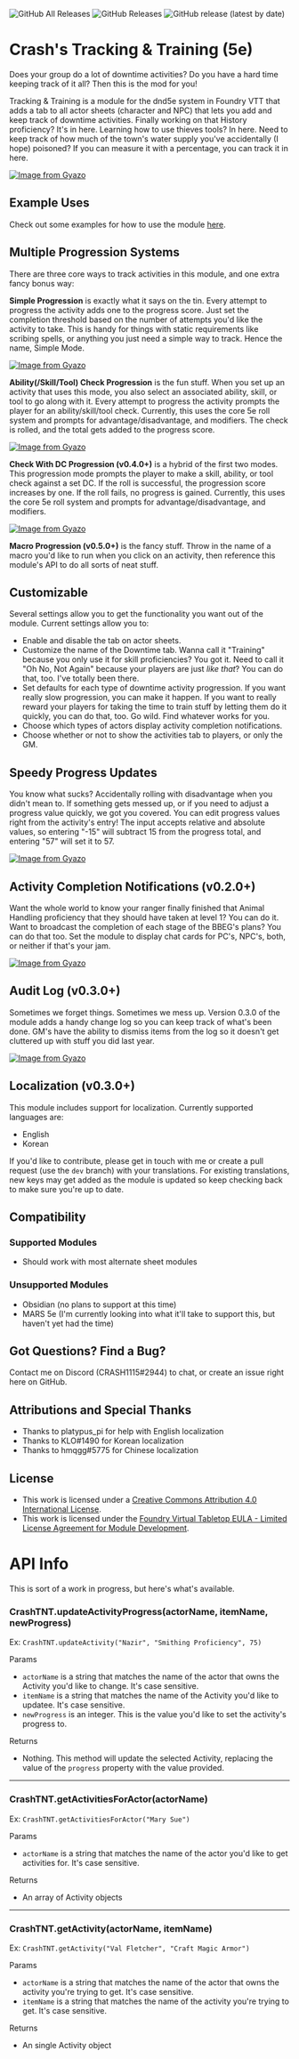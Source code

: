 ![GitHub All Releases](https://img.shields.io/github/downloads/crash1115/5e-training/total) ![GitHub Releases](https://img.shields.io/github/downloads/crash1115/5e-training/latest/total) ![GitHub release (latest by date)](https://img.shields.io/github/v/release/crash1115/5e-training?label=latest%20version)

# Crash's Tracking & Training (5e)
Does your group do a lot of downtime activities? Do you have a hard time keeping track of it all? Then this is the mod for you!

Tracking & Training is a module for the dnd5e system in Foundry VTT that adds a tab to all actor sheets (character and NPC) that lets you add and keep track of downtime activities. Finally working on that History proficiency? It's in here. Learning how to use thieves tools? In here. Need to keep track of how much of the town's water supply you've accidentally (I hope) poisoned? If you can measure it with a percentage, you can track it in here.

[![Image from Gyazo](https://i.gyazo.com/7f072b341c266eed397c772b0328c542.png)](https://gyazo.com/7f072b341c266eed397c772b0328c542)

## Example Uses
Check out some examples for how to use the module [here](/examples.md).

## Multiple Progression Systems
There are three core ways to track activities in this module, and one extra fancy bonus way:

**Simple Progression** is exactly what it says on the tin. Every attempt to progress the activity adds one to the progress score. Just set the completion threshold based on the number of attempts you'd like the activity to take. This is handy for things with static requirements like scribing spells, or anything you just need a simple way to track. Hence the name, Simple Mode.

[![Image from Gyazo](https://i.gyazo.com/5f7d0c52b2e1632dceebe94f5de842d4.gif)](https://gyazo.com/5f7d0c52b2e1632dceebe94f5de842d4)

**Ability(/Skill/Tool) Check Progression** is the fun stuff. When you set up an activity that uses this mode, you also select an associated ability, skill, or tool to go along with it. Every attempt to progress the activity prompts the player for an ability/skill/tool check. Currently, this uses the core 5e roll system and prompts for advantage/disadvantage, and modifiers. The check is rolled, and the total gets added to the progress score.

[![Image from Gyazo](https://i.gyazo.com/83287fa524afe4fc618d0c9014b66bff.gif)](https://gyazo.com/83287fa524afe4fc618d0c9014b66bff)

**Check With DC Progression (v0.4.0+)** is a hybrid of the first two modes. This progression mode prompts the player to make a skill, ability, or tool check against a set DC. If the roll is successful, the progression score increases by one. If the roll fails, no progress is gained. Currently, this uses the core 5e roll system and prompts for advantage/disadvantage, and modifiers.

[![Image from Gyazo](https://i.gyazo.com/75ff889b77d7a3e1aced719503cf3eeb.gif)](https://gyazo.com/75ff889b77d7a3e1aced719503cf3eeb)

**Macro Progression (v0.5.0+)** is the fancy stuff. Throw in the name of a macro you'd like to run when you click on an activity, then reference this module's API to do all sorts of neat stuff.

## Customizable
Several settings allow you to get the functionality you want out of the module. Current settings allow you to:
- Enable and disable the tab on actor sheets.
- Customize the name of the Downtime tab. Wanna call it "Training" because you only use it for skill proficiencies? You got it. Need to call it "Oh No, Not Again" because your players are just *like that*? You can do that, too. I've totally been there.
- Set defaults for each type of downtime activity progression. If you want really slow progression, you can make it happen. If you want to really reward your players for taking the time to train stuff by letting them do it quickly, you can do that, too. Go wild. Find whatever works for you.
- Choose which types of actors display activity completion notifications.
- Choose whether or not to show the activities tab to players, or only the GM.

## Speedy Progress Updates
You know what sucks? Accidentally rolling with disadvantage when you didn't mean to. If something gets messed up, or if you need to adjust a progress value quickly, we got you covered. You can edit progress values right from the activity's entry! The input accepts relative and absolute values, so entering "-15" will subtract 15 from the progress total, and entering "57" will set it to 57.

[![Image from Gyazo](https://i.gyazo.com/338f2a9c664e7f0361fb8721ba85ad72.gif)](https://gyazo.com/338f2a9c664e7f0361fb8721ba85ad72)

## Activity Completion Notifications (v0.2.0+)
Want the whole world to know your ranger finally finished that Animal Handling proficiency that they should have taken at level 1? You can do it. Want to broadcast the completion of each stage of the BBEG's plans? You can do that too. Set the module to display chat cards for PC's, NPC's, both, or neither if that's your jam.

[![Image from Gyazo](https://i.gyazo.com/134ff41df1018f6057b46f799fd22843.gif)](https://gyazo.com/134ff41df1018f6057b46f799fd22843)

## Audit Log (v0.3.0+)
Sometimes we forget things. Sometimes we mess up. Version 0.3.0 of the module adds a handy change log so you can keep track of what's been done. GM's have the ability to dismiss items from the log so it doesn't get cluttered up with stuff you did last year.

[![Image from Gyazo](https://i.gyazo.com/5fa7f966fd12c3ad321bb2bf4359be55.png)](https://gyazo.com/5fa7f966fd12c3ad321bb2bf4359be55)

## Localization (v0.3.0+)
This module includes support for localization. Currently supported languages are:
- English
- Korean

If you'd like to contribute, please get in touch with me or create a pull request (use the `dev` branch) with your translations. For existing translations, new keys may get added as the module is updated so keep checking back to make sure you're up to date.

## Compatibility
### Supported Modules
- Should work with most alternate sheet modules

### Unsupported Modules
- Obsidian (no plans to support at this time)
- MARS 5e (I'm currently looking into what it'll take to support this, but haven't yet had the time)

## Got Questions? Find a Bug?
Contact me on Discord (CRASH1115#2944) to chat, or create an issue right here on GitHub.

## Attributions and Special Thanks
- Thanks to platypus_pi for help with English localization
- Thanks to KLO#1490 for Korean localization
- Thanks to hmqgg#5775 for Chinese localization

## License
- This work is licensed under a [Creative Commons Attribution 4.0 International License](https://creativecommons.org/licenses/by/4.0/legalcode).
- This work is licensed under the [Foundry Virtual Tabletop EULA - Limited License Agreement for Module Development](https://foundryvtt.com/article/license/).


# API Info
This is sort of a work in progress, but here's what's available.

### CrashTNT.updateActivityProgress(actorName, itemName, newProgress)
Ex: `CrashTNT.updateActivity("Nazir", "Smithing Proficiency", 75)`

Params
- `actorName` is a string that matches the name of the actor that owns the Activity you'd like to change. It's case sensitive.
- `itemName` is a string that matches the name of the Activity you'd like to updatee. It's case sensitive.
- `newProgress` is an integer. This is the value you'd like to set the activity's progress to.

Returns
- Nothing. This method will update the selected Activity, replacing the value of the `progress` property with the value provided.

---

### CrashTNT.getActivitiesForActor(actorName)
Ex: `CrashTNT.getActivitiesForActor("Mary Sue")`

Params
- `actorName` is a string that matches the name of the actor you'd like to get activities for. It's case sensitive.

Returns
- An array of Activity objects

---

### CrashTNT.getActivity(actorName, itemName)
Ex: `CrashTNT.getActivity("Val Fletcher", "Craft Magic Armor")`

Params
- `actorName` is a string that matches the name of the actor that owns the activity you're trying to get. It's case sensitive.
- `itemName` is a string that matches the name of the activity you're trying to get. It's case sensitive.

Returns
- An single Activity object
